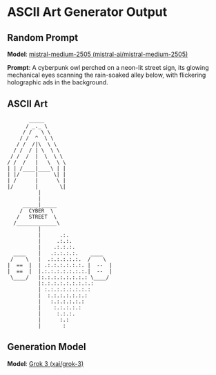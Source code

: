 # ASCII Art Generator Output

## Random Prompt

**Model**: [mistral-medium-2505 (mistral-ai/mistral-medium-2505)](#)

**Prompt**: A cyberpunk owl perched on a neon-lit street sign, its glowing mechanical eyes scanning the rain-soaked alley below, with flickering holographic ads in the background.

## ASCII Art

```
       _____
      / _._ \
     / /   \ \
    / /  ^  \ \
   / /  /|\  \ \
  / /  / | \  \ \
 / /  /  |  \  \ \
/ /  /   |   \  \ \
| | /____|____\ | |
| |/     |     \| |
| /      |      \ |
|/       |       \|
          |
          |
     _____|_____
    /  CYBER  \
   /   STREET  \
  /_____________\
          |
          |      .:.
          |     .:.:.
          |    .:.:.:.
  ____    |   .:.:.:.:.    ____
 /    \   |  .:.:.:.:.:.  /    \
|  ==  |  | .:.:.:.:.:.:. |  --  |
|  ==  |  |.:.:.:.:.:.:.:.|  --  |
 \____/   |:.:.:.:.:.:.:.: \____/
          |:.:.:.:.:.:.:.:.:
          | :.:.:.:.:.:.:.:
          |  :.:.:.:.:.:.:
          |   :.:.:.:.:.:
          |    :.:.:.:.:
          |     :.:.:.
          |      :.:
          |       :
```

## Generation Model

**Model**: [Grok 3 (xai/grok-3)](https://github.com/marketplace/models/azureml-xai/grok-3)
